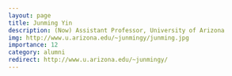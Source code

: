 ```yaml
---
layout: page
title: Junming Yin
description: (Now) Assistant Professor, University of Arizona
img: http://www.u.arizona.edu/~junmingy/junming.jpg
importance: 12
category: alumni
redirect: http://www.u.arizona.edu/~junmingy/
---
```

